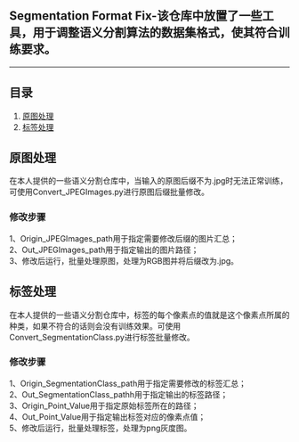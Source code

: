 ## Segmentation Format Fix-该仓库中放置了一些工具，用于调整语义分割算法的数据集格式，使其符合训练要求。
---

## 目录
1. [原图处理](#原图处理)
2. [标签处理](#标签处理)

## 原图处理
在本人提供的一些语义分割仓库中，当输入的原图后缀不为.jpg时无法正常训练，可使用Convert_JPEGImages.py进行原图后缀批量修改。
### 修改步骤
1、Origin_JPEGImages_path用于指定需要修改后缀的图片汇总；    
2、Out_JPEGImages_path用于指定输出的图片路径；    
3、修改后运行，批量处理原图，处理为RGB图并将后缀改为.jpg。   

## 标签处理
在本人提供的一些语义分割仓库中，标签的每个像素点的值就是这个像素点所属的种类，如果不符合的话则会没有训练效果。可使用Convert_SegmentationClass.py进行标签批量修改。
### 修改步骤
1、Origin_SegmentationClass_path用于指定需要修改的标签汇总；   
2、Out_SegmentationClass_pathh用于指定输出的标签路径；   
3、Origin_Point_Value用于指定原始标签所在的路径；   
4、Out_Point_Value用于指定输出标签对应的像素点值；   
5、修改后运行，批量处理标签，处理为png灰度图。  
